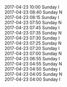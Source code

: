 2017-04-23 10:00 Sunday  I  
2017-04-23 08:40 Sunday  N  
2017-04-23 08:15 Sunday  I  
2017-04-23 07:50 Sunday  N  
2017-04-23 07:45 Sunday  I  
2017-04-23 07:35 Sunday  N  
2017-04-23 07:30 Sunday  I  
2017-04-23 07:25 Sunday  N  
2017-04-23 07:20 Sunday  I  
2017-04-23 07:00 Sunday  N  
2017-04-23 06:55 Sunday  I  
2017-04-23 04:55 Sunday  N  
2017-04-23 04:50 Sunday  I  
2017-04-23 04:05 Sunday  N  
2017-04-23 04:00 Sunday  I  
